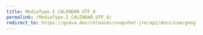 ```yaml
---
title: MediaType.I_CALENDAR_UTF_8
permalink: /MediaType.I_CALENDAR_UTF_8/
redirect_to: https://guava.dev/releases/snapshot-jre/api/docs/com/google/common/net/MediaType.html#I_CALENDAR_UTF_8
---
```

